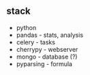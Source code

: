 stack
---------
* python
* pandas - stats, analysis
* celery - tasks
* cherrypy - webserver
* mongo - database (?)
* pyparsing - formula
